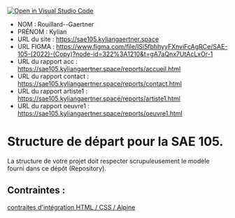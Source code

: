 [![Open in Visual Studio Code](https://classroom.github.com/assets/open-in-vscode-c66648af7eb3fe8bc4f294546bfd86ef473780cde1dea487d3c4ff354943c9ae.svg)](https://classroom.github.com/online_ide?assignment_repo_id=9708348&assignment_repo_type=AssignmentRepo)
- NOM : Rouillard--Gaertner
- PRÉNOM : Kylian
- URL du site : https://sae105.kyliangaertner.space
- URL FIGMA : https://www.figma.com/file/ISi5fbhhyyFXnviFcAgRCe/SAE-105-(2022)-(Copy)?node-id=322%3A1210&t=gA7aQnx7UtAcLxOr-1
- URL du rapport acc : https://sae105.kyliangaertner.space/reports/accueil.html
- URL du rapport contact : https://sae105.kyliangaertner.space/reports/contact.html
- URL du rapport artiste1 : https://sae105.kyliangaertner.space/reports/artiste1.html
- URL du rapport oeuvre1 : https://sae105.kyliangaertner.space/reports/oeuvre1.html
# Structure de départ pour la SAE 105.

La structure de votre projet doit respecter scrupuleusement le modèle fourni dans ce dépôt (Repository).

## Contraintes :
[contraites d'intégration HTML / CSS / Alpine](https://moodle.univ-fcomte.fr/mod/page/view.php?id=645799)
